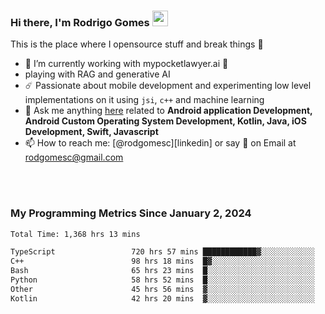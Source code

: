 
### Hi there, I'm Rodrigo Gomes <img src="https://media.giphy.com/media/hvRJCLFzcasrR4ia7z/giphy.gif" width="25px">
This is the place where I opensource stuff and break things 🤣
- 🔭 I’m currently working with mypocketlawyer.ai 💜
- playing with RAG and generative AI
- ☄️ Passionate about mobile development and experimenting low level implementations on it using `jsi`, `c++` and machine learning
- 💬 Ask me anything [here](https://github.com/rodgomesc/rodgomesc/issues) related to <b>Android application Development, Android Custom Operating System Development, Kotlin, Java, iOS Development, Swift, Javascript</b>
- 📫 How to reach me: [@rodgomesc][linkedin] or say 👋 on Email at [rodgomesc@gmail.com](mailto:rodgomesc@gmail.com)


<br/>

<!-- 
<picture>
  <img src="/github-metrics.svg" alt="Metrics">
</picture>
-->

</br>

### My Programming Metrics Since January 2, 2024 


<!--START_SECTION:waka-->

```txt
Total Time: 1,368 hrs 13 mins

TypeScript                 720 hrs 57 mins ████████████▓░░░░░░░░░░░░   50.98 %
C++                        98 hrs 18 mins  █▓░░░░░░░░░░░░░░░░░░░░░░░   06.95 %
Bash                       65 hrs 23 mins  █░░░░░░░░░░░░░░░░░░░░░░░░   04.62 %
Python                     58 hrs 52 mins  █░░░░░░░░░░░░░░░░░░░░░░░░   04.16 %
Other                      45 hrs 56 mins  ▓░░░░░░░░░░░░░░░░░░░░░░░░   03.25 %
Kotlin                     42 hrs 20 mins  ▓░░░░░░░░░░░░░░░░░░░░░░░░   02.99 %
```

<!--END_SECTION:waka-->
